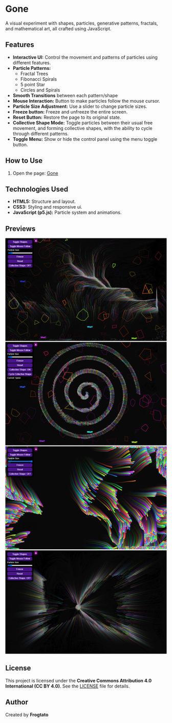 # Gone

A visual experiment with shapes, particles, generative patterns, fractals, and mathematical art, all crafted using JavaScript.

## Features

- **Interactive UI:** Control the movement and patterns of particles using different features.
- **Particle Patterns:**
  - Fractal Trees
  - Fibonacci Spirals
  - 5 point Star 
  - Circles and Spirals
- **Smooth Transitions** between each pattern/shape
- **Mouse Interaction:** Button to make particles follow the mouse cursor.
- **Particle Size Adjustment:** Use a slider to change particle sizes.
- **Freeze button:** Freeze and unfreeze the entire screen. 
- **Reset Button:** Restore the page to its original state.
- **Collective Shape Mode:** Toggle particles between their usual free movement, and forming collective shapes, with the ability to cycle through different patterns.
- **Toggle Menu:** Show or hide the control panel using the menu toggle button.
 

## How to Use

1. Open the page: [Gone](https://frogtato.github.io/gone/)
  
## Technologies Used

- **HTML5:** Structure and layout.
- **CSS3:** Styling and responsive ui.
- **JavaScript (p5.js):** Particle system and animations.

## Previews

![Gone Preview 1](gone1.png)
![Gone Preview 2](gone2.png)
![Gone Preview 3](gone3.png)
![Gone Preview 4](gone4.png)


## License

This project is licensed under the **Creative Commons Attribution 4.0 International (CC BY 4.0)**. See the [LICENSE](LICENSE) file for details.

## Author

Created by **Frogtato**
